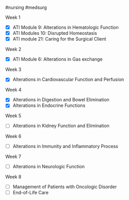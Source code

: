#nursing #medsurg 

Week 1
- [x] ATI Module 9: Alterations in Hematologic Function
- [x] ATI Modules 10: Disrupted Homeostasis
- [x] ATI module 21: Caring for the Surgical Client

Week 2
- [x] ATI Module 6: Alterations in Gas exchange

Week 3
- [x] Alterations in Cardiovascular Function and Perfusion

Week 4
- [x] Alterations in Digestion and Bowel Elimination
- [x] Alterations in Endocrine Functions

Week 5
- [ ] Alterations in Kidney Function and Elimination

Week 6
- [ ] Alterations in Immunity and Inflammatory Process

Week 7
- [ ] Alterations in Neurologic Function

Week 8
- [ ] Management of Patients with Oncologic Disorder
- [ ] End-of-Life Care